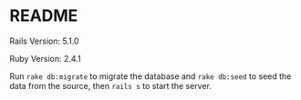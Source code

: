 # README

Rails Version: 5.1.0

Ruby Version: 2.4.1

Run ```rake db:migrate``` to migrate the database and ```rake db:seed``` to seed the data from the source, then ```rails s``` to start the server.